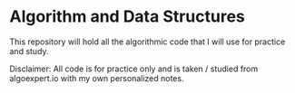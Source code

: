 # Algorithm and Data Structures
 This repository will hold all the algorithmic code that I will use for practice and study.
 
 Disclaimer: All code is for practice only and is taken / studied from algoexpert.io with my own personalized notes.
